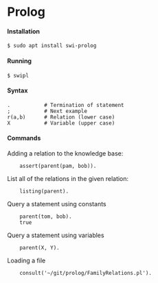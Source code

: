 # Prolog


#### Installation

    $ sudo apt install swi-prolog
    
#### Running

    $ swipl
    
#### Syntax

    .           # Termination of statement
    ;           # Next example
    r(a,b)      # Relation (lower case)
    X           # Variable (upper case)

#### Commands

Adding a relation to the knowledge base:

        assert(parent(pam, bob)).

List all of the relations in the given relation:

        listing(parent).

Query a statement using constants

        parent(tom, bob).
        true
        
Query a statement using variables

        parent(X, Y).
        
Loading a file

        consult('~/git/prolog/FamilyRelations.pl').
